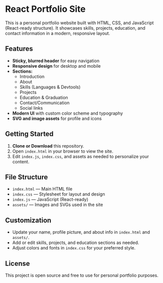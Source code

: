 # React Portfolio Site

This is a personal portfolio website built with HTML, CSS, and JavaScript (React-ready structure). It showcases skills, projects, education, and contact information in a modern, responsive layout.

## Features

- **Sticky, blurred header** for easy navigation
- **Responsive design** for desktop and mobile
- **Sections:**
  - Introduction
  - About
  - Skills (Languages & Devtools)
  - Projects
  - Education & Graduation
  - Contact/Communication
  - Social links
- **Modern UI** with custom color scheme and typography
- **SVG and image assets** for profile and icons

## Getting Started

1. **Clone or Download** this repository.
2. Open `index.html` in your browser to view the site.
3. Edit `index.js`, `index.css`, and assets as needed to personalize your content.

## File Structure

- `index.html` — Main HTML file
- `index.css` — Stylesheet for layout and design
- `index.js` — JavaScript (React-ready)
- `assets/` — Images and SVGs used in the site

## Customization

- Update your name, profile picture, and about info in `index.html` and `assets/`.
- Add or edit skills, projects, and education sections as needed.
- Adjust colors and fonts in `index.css` for your preferred style.

## License

This project is open source and free to use for personal portfolio purposes.
